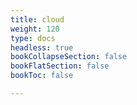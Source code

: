 ```yaml
---
title: cloud
weight: 120
type: docs
headless: true
bookCollapseSection: false
bookFlatSection: false
bookToc: false

---
```

